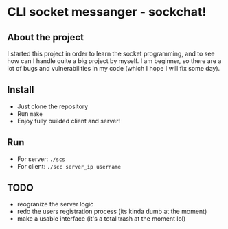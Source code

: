 # CLI socket messanger - sockchat!

## About the project
I started this project in order to learn the socket programming, and to see how can I handle quite a big project by myself. I am beginner, so there are a lot of bugs and vulnerabilities in my code (which I hope I will fix some day).

## Install
- Just clone the repository
- Run ```make```
- Enjoy fully builded client and server!

## Run
- For server: ```./scs```
- For client: ```./scc server_ip username```

## TODO
- reogranize the server logic
- redo the users registration process (its kinda dumb at the moment)
- make a usable interface (it's a total trash at the moment lol)

